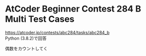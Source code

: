 # AtCoder Beginner Contest 284 B Multi Test Cases  
https://atcoder.jp/contests/abc284/tasks/abc284_b  
Python (3.8.2)で回答  

偶数をカウントしてく
